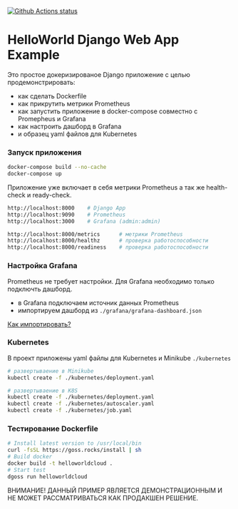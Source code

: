 [![Github Actions status](https://action-badges.now.sh/neegor/helloworldcloud)](https://github.com/neegor/helloworldcloud/actions)

# HelloWorld Django Web App Example

Это простое докеризированое Django приложение с целью продемонстрировать:
* как сделать Dockerfile
* как прикрутить метрики Prometheus
* как запустить приложение в docker-compose совместно с Promepheus и Grafana
* как настроить дашборд в Grafana
* и образец yaml файлов для Kubernetes

### Запуск приложения

```bash
docker-compose build --no-cache
docker-compose up
```

Приложение уже включает в себя метрики Prometheus а так же health-check и ready-check.

```bash
http://localhost:8000    # Django App
http://localhost:9090    # Prometheus
http://localhost:3000    # Grafana (admin:admin)

http://localhost:8000/metrics      # метрики Prometheus
http://localhost:8000/healthz      # проверка работоспособности
http://localhost:8000/readiness    # проверка работоспособности
```

### Настройка Grafana

Prometheus не требует настройки. Для Grafana необходимо только подключть дашборд.

* в Grafana подключаем источник данных Prometheus
* импортируем дашборд из ```./grafana/grafana-dashboard.json```

[Как импортировать?](http://docs.grafana.org/reference/export_import/#importing-a-dashboard)

### Kubernetes

В проект приложены yaml файлы для Kubernetes и Minikube ```./kubernetes```

```bash
# развертываение в Minikube
kubectl create -f ./kubernetes/deployment.yaml

# развертываение в K8S
kubectl create -f ./kubernetes/deployment.yaml
kubectl create -f ./kubernetes/autoscaler.yaml
kubectl create -f ./kubernetes/job.yaml
```

### Тестирование Dockerfile

```bash
# Install latest version to /usr/local/bin
curl -fsSL https://goss.rocks/install | sh
# Build docker
docker build -t helloworldcloud .
# Start test
dgoss run helloworldcloud
```

ВНИМАНИЕ! ДАННЫЙ ПРИМЕР ЯВЛЯЕТСЯ ДЕМОНСТРАЦИОННЫМ И НЕ МОЖЕТ РАССМАТРИВАТЬСЯ КАК ПРОДАКШЕН РЕШЕНИЕ.